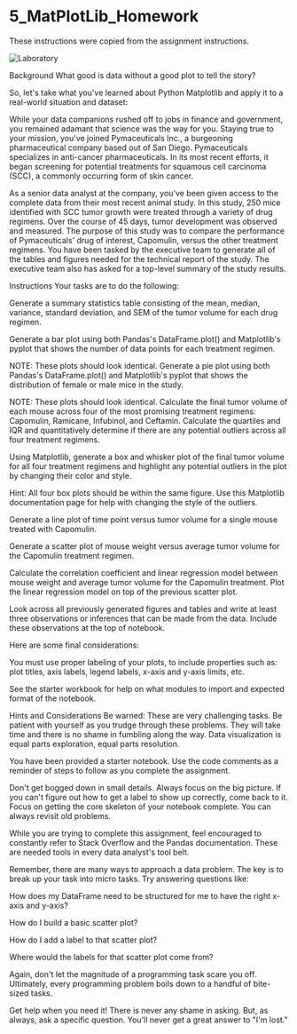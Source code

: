 # 5_MatPlotLib_Homework

These instructions were copied from the assignment instructions.  

![Laboratory](https://user-images.githubusercontent.com/66078772/92342678-20d06180-f087-11ea-97e3-95a7277d2d77.jpg)

Background
What good is data without a good plot to tell the story?

So, let's take what you've learned about Python Matplotlib and apply it to a real-world situation and dataset:

While your data companions rushed off to jobs in finance and government, you remained adamant that science was the way for you. Staying true to your mission, you've joined Pymaceuticals Inc., a burgeoning pharmaceutical company based out of San Diego. Pymaceuticals specializes in anti-cancer pharmaceuticals. In its most recent efforts, it began screening for potential treatments for squamous cell carcinoma (SCC), a commonly occurring form of skin cancer.

As a senior data analyst at the company, you've been given access to the complete data from their most recent animal study. In this study, 250 mice identified with SCC tumor growth were treated through a variety of drug regimens. Over the course of 45 days, tumor development was observed and measured. The purpose of this study was to compare the performance of Pymaceuticals' drug of interest, Capomulin, versus the other treatment regimens. You have been tasked by the executive team to generate all of the tables and figures needed for the technical report of the study. The executive team also has asked for a top-level summary of the study results.

Instructions
Your tasks are to do the following:

Generate a summary statistics table consisting of the mean, median, variance, standard deviation, and SEM of the tumor volume for each drug regimen.

Generate a bar plot using both Pandas's DataFrame.plot() and Matplotlib's pyplot that shows the number of data points for each treatment regimen.

NOTE: These plots should look identical.
Generate a pie plot using both Pandas's DataFrame.plot() and Matplotlib's pyplot that shows the distribution of female or male mice in the study.

NOTE: These plots should look identical.
Calculate the final tumor volume of each mouse across four of the most promising treatment regimens: Capomulin, Ramicane, Infubinol, and Ceftamin. Calculate the quartiles and IQR and quantitatively determine if there are any potential outliers across all four treatment regimens.

Using Matplotlib, generate a box and whisker plot of the final tumor volume for all four treatment regimens and highlight any potential outliers in the plot by changing their color and style.

Hint: All four box plots should be within the same figure. Use this Matplotlib documentation page for help with changing the style of the outliers.

Generate a line plot of time point versus tumor volume for a single mouse treated with Capomulin.

Generate a scatter plot of mouse weight versus average tumor volume for the Capomulin treatment regimen.

Calculate the correlation coefficient and linear regression model between mouse weight and average tumor volume for the Capomulin treatment. Plot the linear regression model on top of the previous scatter plot.

Look across all previously generated figures and tables and write at least three observations or inferences that can be made from the data. Include these observations at the top of notebook.

Here are some final considerations:

You must use proper labeling of your plots, to include properties such as: plot titles, axis labels, legend labels, x-axis and y-axis limits, etc.

See the starter workbook for help on what modules to import and expected format of the notebook.

Hints and Considerations
Be warned: These are very challenging tasks. Be patient with yourself as you trudge through these problems. They will take time and there is no shame in fumbling along the way. Data visualization is equal parts exploration, equal parts resolution.

You have been provided a starter notebook. Use the code comments as a reminder of steps to follow as you complete the assignment.

Don't get bogged down in small details. Always focus on the big picture. If you can't figure out how to get a label to show up correctly, come back to it. Focus on getting the core skeleton of your notebook complete. You can always revisit old problems.

While you are trying to complete this assignment, feel encouraged to constantly refer to Stack Overflow and the Pandas documentation. These are needed tools in every data analyst's tool belt.

Remember, there are many ways to approach a data problem. The key is to break up your task into micro tasks. Try answering questions like:

How does my DataFrame need to be structured for me to have the right x-axis and y-axis?

How do I build a basic scatter plot?

How do I add a label to that scatter plot?

Where would the labels for that scatter plot come from?

Again, don't let the magnitude of a programming task scare you off. Ultimately, every programming problem boils down to a handful of bite-sized tasks.

Get help when you need it! There is never any shame in asking. But, as always, ask a specific question. You'll never get a great answer to "I'm lost."

